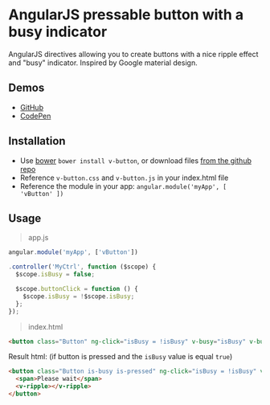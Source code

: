 # AngularJS pressable button with a busy indicator

AngularJS directives allowing you to create buttons with a nice ripple effect and "busy" indicator. Inspired by Google material design.


## Demos

  - [GitHub](http://lukaszwatroba.github.io/v-button)
  - [CodePen](http://codepen.io/LukaszWatroba/pen/YPNvpX)


## Installation

  - Use [bower](http://bower.io/) `bower install v-button`, or download files [from the github repo](./dist)
  - Reference `v-button.css` and `v-button.js` in your index.html file
  - Reference the module in your app: `angular.module('myApp', [ 'vButton' ])`


## Usage

> app.js

```javascript
angular.module('myApp', ['vButton'])

.controller('MyCtrl', function ($scope) {
  $scope.isBusy = false;

  $scope.buttonClick = function () {
    $scope.isBusy = !$scope.isBusy;
  };
});
```

> index.html

```html
<button class="Button" ng-click="isBusy = !isBusy" v-busy="isBusy" v-busy-label="Please wait" v-pressable>Busy Button</button>
```

Result html: (if button is pressed and the `isBusy` value is equal `true`)

```html
<button class="Button is-busy is-pressed" ng-click="isBusy = !isBusy" v-busy="isBusy" v-busy-label="Please wait" v-pressable>
  <span>Please wait</span>
  <v-ripple></v-ripple>
</button>
```


